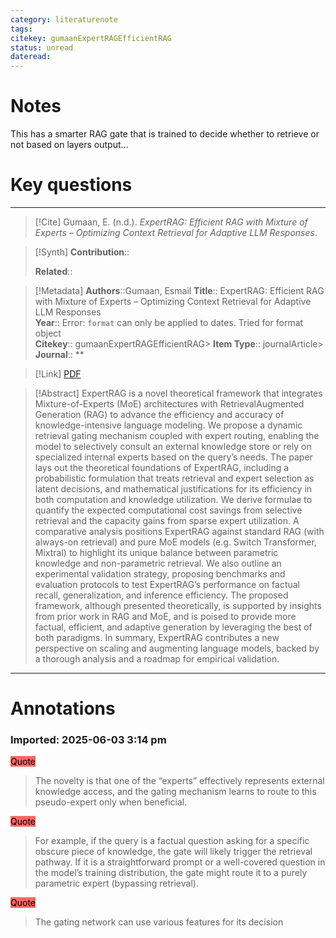 ```yaml
---
category: literaturenote
tags: 
citekey: gumaanExpertRAGEfficientRAG
status: unread
dateread:
---
```

# Notes


This has a smarter RAG gate that is trained to decide whether to retrieve or not based on layers output…


# Key questions



---
> [!Cite]
> Gumaan, E. (n.d.). _ExpertRAG: Efficient RAG with Mixture of Experts – Optimizing Context Retrieval for Adaptive LLM Responses_.

> [!Synth]
> **Contribution**::  
>   
> **Related**:: 

> [!Metadata]
> **Authors**::Gumaan, Esmail
> **Title**:: ExpertRAG: Efficient RAG with Mixture of Experts – Optimizing Context Retrieval for Adaptive LLM Responses  
> **Year**:: Error: `format` can only be applied to dates. Tried for format object  
> **Citekey**:: gumaanExpertRAGEfficientRAG> **Item Type**:: journalArticle> **Journal**:: **

> [!Link]
> [PDF](file:///Users/ryanchen/Zotero/storage/3GV54FZL/Gumaan%20-%20ExpertRAG%20Efficient%20RAG%20with%20Mixture%20of%20Experts%20–%20Optimizing%20Context%20Retrieval%20for%20Adaptive%20LLM%20Res.pdf)

> [!Abstract]
> ExpertRAG is a novel theoretical framework that integrates Mixture-of-Experts (MoE) architectures with RetrievalAugmented Generation (RAG) to advance the efficiency and accuracy of knowledge-intensive language modeling. We propose a dynamic retrieval gating mechanism coupled with expert routing, enabling the model to selectively consult an external knowledge store or rely on specialized internal experts based on the query’s needs. The paper lays out the theoretical foundations of ExpertRAG, including a probabilistic formulation that treats retrieval and expert selection as latent decisions, and mathematical justifications for its efficiency in both computation and knowledge utilization. We derive formulae to quantify the expected computational cost savings from selective retrieval and the capacity gains from sparse expert utilization. A comparative analysis positions ExpertRAG against standard RAG (with always-on retrieval) and pure MoE models (e.g. Switch Transformer, Mixtral) to highlight its unique balance between parametric knowledge and non-parametric retrieval. We also outline an experimental validation strategy, proposing benchmarks and evaluation protocols to test ExpertRAG’s performance on factual recall, generalization, and inference efficiency. The proposed framework, although presented theoretically, is supported by insights from prior work in RAG and MoE, and is poised to provide more factual, efficient, and adaptive generation by leveraging the best of both paradigms. In summary, ExpertRAG contributes a new perspective on scaling and augmenting language models, backed by a thorough analysis and a roadmap for empirical validation.
---

# Annotations

### Imported: 2025-06-03 3:14 pm


<mark style="background-color: #ff6666">Quote</mark>  
> The novelty is that one of the “experts” effectively represents external knowledge access, and the gating mechanism learns to route to this pseudo-expert only when beneficial.



<mark style="background-color: #ff6666">Quote</mark>  
> For example, if the query is a factual question asking for a specific obscure piece of knowledge, the gate will likely trigger the retrieval pathway. If it is a straightforward prompt or a well-covered question in the model’s training distribution, the gate might route it to a purely parametric expert (bypassing retrieval).


<mark style="background-color: #ff6666">Quote</mark>  
> The gating network can use various features for its decision



